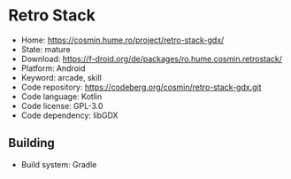 # Retro Stack

- Home: https://cosmin.hume.ro/project/retro-stack-gdx/
- State: mature
- Download: https://f-droid.org/de/packages/ro.hume.cosmin.retrostack/
- Platform: Android
- Keyword: arcade, skill
- Code repository: https://codeberg.org/cosmin/retro-stack-gdx.git
- Code language: Kotlin
- Code license: GPL-3.0
- Code dependency: libGDX

## Building

- Build system: Gradle
